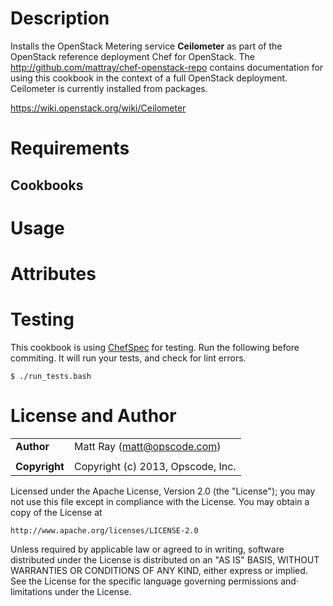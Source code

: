 Description
===========

Installs the OpenStack Metering service **Ceilometer** as part of the OpenStack reference deployment Chef for OpenStack. The http://github.com/mattray/chef-openstack-repo contains documentation for using this cookbook in the context of a full OpenStack deployment. Ceilometer is currently installed from packages.

https://wiki.openstack.org/wiki/Ceilometer

Requirements
============

Cookbooks
---------

Usage
=====

Attributes
==========

Testing
=====

This cookbook is using [ChefSpec](https://github.com/acrmp/chefspec) for testing. Run the following before commiting. It will run your tests, and check for lint errors.

    $ ./run_tests.bash

License and Author
==================

|                      |                                                    |
|:---------------------|:---------------------------------------------------|
| **Author**           |  Matt Ray (<matt@opscode.com>)                     |
|                      |                                                    |
| **Copyright**        |  Copyright (c) 2013, Opscode, Inc.                 |

Licensed under the Apache License, Version 2.0 (the "License");
you may not use this file except in compliance with the License.
You may obtain a copy of the License at

    http://www.apache.org/licenses/LICENSE-2.0

Unless required by applicable law or agreed to in writing, software
distributed under the License is distributed on an "AS IS" BASIS,
WITHOUT WARRANTIES OR CONDITIONS OF ANY KIND, either express or implied.
See the License for the specific language governing permissions and⋅
limitations under the License.
